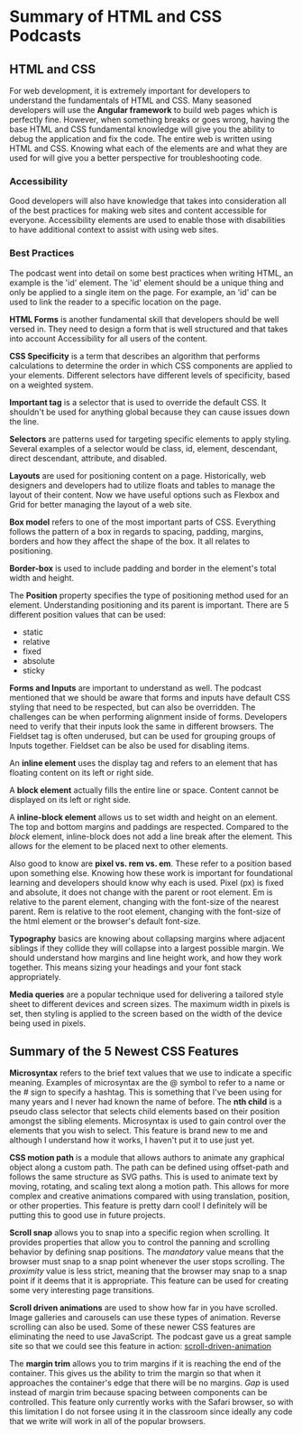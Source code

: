 # Summary of HTML and CSS Podcasts

## HTML and CSS

For web development, it is extremely important for developers to understand the fundamentals of HTML and CSS. Many seasoned developers will use the __Angular framework__ to build web pages which is perfectly fine. However, when something breaks or goes wrong, having the base HTML and CSS fundamental knowledge will give you the ability to debug the application and fix the code. The entire web is written using HTML and CSS. Knowing what each of the elements are and what they are used for will give you a better perspective for troubleshooting code.

### Accessibility

Good developers will also have knowledge that takes into consideration all of the best practices for making web sites and content accessible for everyone. Accessibility elements are used to enable those with disabilities to have additional context to assist with using web sites.

### Best Practices

The podcast went into detail on some best practices when writing HTML, an example is the 'id' element. The 'id' element should be a unique thing and only be applied to a single item on the page. For example, an 'id' can be used to link the reader to a specific location on the page.

__HTML Forms__ is another fundamental skill that developers should be well versed in. They need to design a form that is well structured and that takes into account Accessibility for all users of the content.

__CSS Specificity__ is a term that describes an algorithm that performs calculations to determine the order in which CSS components are applied to your elements. Different selectors have different levels of specificity, based on a weighted system.

__Important tag__ is a selector that is used to override the default CSS. It shouldn't be used for anything global because they can cause issues down the line.

__Selectors__ are patterns used for targeting specific elements to apply styling. Several examples of a selector would be class, id, element, descendant, direct descendant, attribute, and disabled.

__Layouts__ are used for positioning content on a page. Historically, web designers and developers had to utilize floats and tables to manage the layout of their content. Now we have useful options such as Flexbox and Grid for better managing the layout of a web site.

__Box model__ refers to one of the most important parts of CSS. Everything follows the pattern of a box in regards to spacing, padding, margins, borders and how they affect the shape of the box. It all relates to positioning.

__Border-box__ is used to include padding and border in the element's total width and height.

The __Position__ property specifies the type of positioning method used for an element. Understanding positioning and its parent is important. There are 5 different position values that can be used:

* static
* relative
* fixed
* absolute
* sticky

__Forms and Inputs__ are important to understand as well. The podcast mentioned that we should be aware that forms and inputs have default CSS styling that need to be respected, but can also be overridden. The challenges can be when performing alignment inside of forms. Developers need to verify that their inputs look the same in different browsers. The Fieldset tag is often underused, but can be used for grouping groups of Inputs together. Fieldset can be also be used for disabling items.

An __inline element__ uses the display tag and refers to an element that has floating content on its left or right side.

A __block element__ actually fills the entire line or space. Content cannot be displayed on its left or right side.

A __inline-block element__ allows us to set width and height on an element. The top and bottom margins and paddings are respected. Compared to the _block_ element, inline-block does not add a line break after the element. This allows for the element to be placed next to other elements.

Also good to know are __pixel vs. rem vs. em__. These refer to a position based upon something else. Knowing how these work is important for foundational learning and developers should know why each is used. Pixel (px) is fixed and absolute, it does not change with the parent or root element. Em is relative to the parent element, changing with the font-size of the nearest parent. Rem is relative to the root element, changing with the font-size of the html element or the browser's default font-size.

__Typography__ basics are knowing about collapsing margins where adjacent siblings if they collide they will collapse into a largest possible margin. We should understand how margins and line height work, and how they work together. This means sizing your headings and your font stack appropriately.

__Media queries__ are a popular technique used for delivering a tailored style sheet to different devices and screen sizes. The maximum width in pixels is set, then styling is applied to the screen based on the width of the device being used in pixels.

## Summary of the 5 Newest CSS Features

__Microsyntax__ refers to the brief text values that we use to indicate a specific meaning. Examples of microsyntax are the @ symbol to refer to a name or the # sign to specify a hashtag. This is something that I've been using for many years and I never had known the name of before. The __nth child__ is a pseudo class selector that selects child elements based on their position amongst the sibling elements. Microsyntax is used to gain control over the elements that you wish to select. This feature is brand new to me and although I understand how it works, I haven't put it to use just yet.

__CSS motion path__ is a module that allows authors to animate any graphical object along a custom path. The path can be defined using offset-path and follows the same structure as SVG paths.  This is used to animate text by moving, rotating, and scaling text along a motion path. This allows for more complex and creative animations compared with using translation, position, or other properties. This feature is pretty darn cool! I definitely will be putting this to good use in future projects.

__Scroll snap__ allows you to snap into a specific region when scrolling. It provides properties that allow you to control the panning and scrolling behavior by defining snap positions. The _mandatory_ value means that the browser must snap to a snap point whenever the user stops scrolling. The _proximity_ value is less strict, meaning that the browser may snap to a snap point if it deems that it is appropriate. This feature can be used for creating some very interesting page transitions.

__Scroll driven animations__ are used to show how far in you have scrolled. Image galleries and carousels can use these types of animation. Reverse scrolling can also be used. Some of these newer CSS features are eliminating the need to use JavaScript. The podcast gave us a great sample site so that we could see this feature in action: [scroll-driven-animation](https://scroll-driven-animations.style/)

The __margin trim__ allows you to trim margins if it is reaching the end of the container. This gives us the ability to trim the margin so that when it approaches the container's edge that there will be no margins. _Gap_ is used instead of margin trim because spacing between components can be controlled. This feature only currently works with the Safari browser, so with this limitation I do not forsee using it in the classroom since ideally any code that we write will work in all of the popular browsers.
